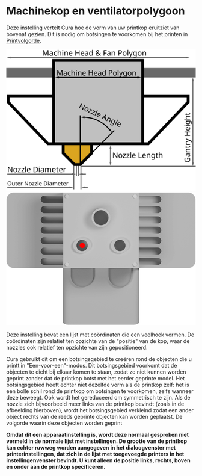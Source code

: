 Machinekop en ventilatorpolygoon
====
Deze instelling vertelt Cura hoe de vorm van uw printkop eruitziet van bovenaf gezien. Dit is nodig om botsingen te voorkomen bij het printen in [Printvolgorde](../blackmagic/print_sequence.md).

![printkopafmetingen](../../../articles/images/head_dimensions.svg)
![Van bovenaf gezien is de vorm van de printkop relatief ten opzichte van de nozzlepositie](../../../articles/images/machine_head_with_fans_polygon.png)

Deze instelling bevat een lijst met coördinaten die een veelhoek vormen. De coördinaten zijn relatief ten opzichte van de "positie" van de kop, waar de nozzles ook relatief ten opzichte van zijn gepositioneerd.

Cura gebruikt dit om een ​​botsingsgebied te creëren rond de objecten die u printt in "Een-voor-een"-modus. Dit botsingsgebied voorkomt dat de objecten te dicht bij elkaar komen te staan, zodat ze niet kunnen worden geprint zonder dat de printkop botst met het eerder geprinte model. Het botsingsgebied heeft echter niet dezelfde vorm als de printkop zelf: het is een bolle schil rond de printkop om botsingen te voorkomen, zelfs wanneer deze beweegt. Ook wordt het gereduceerd om symmetrisch te zijn. Als de nozzle zich bijvoorbeeld meer links van de printkop bevindt (zoals in de afbeelding hierboven), wordt het botsingsgebied verkleind zodat een ander object rechts van de reeds geprinte objecten kan worden geplaatst. De volgorde waarin deze objecten worden geprint

**Omdat dit een apparaatinstelling is, wordt deze normaal gesproken niet vermeld in de normale lijst met instellingen. De grootte van de printkop kan echter ruwweg worden aangegeven in het dialoogvenster met printerinstellingen, dat zich in de lijst met toegevoegde printers in het instellingenvenster bevindt. U kunt alleen de positie links, rechts, boven en onder aan de printkop specificeren.**